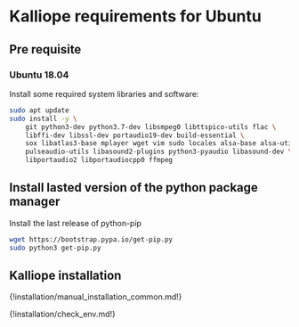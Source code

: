 # Kalliope requirements for Ubuntu

## Pre requisite

### Ubuntu 18.04

Install some required system libraries and software:

```bash
sudo apt update
sudo install -y \
    git python3-dev python3.7-dev libsmpeg0 libttspico-utils flac \
    libffi-dev libssl-dev portaudio19-dev build-essential \
    sox libatlas3-base mplayer wget vim sudo locales alsa-base alsa-utils \
    pulseaudio-utils libasound2-plugins python3-pyaudio libasound-dev \
    libportaudio2 libportaudiocpp0 ffmpeg 
```

## Install lasted version of the python package manager

Install the last release of python-pip
```bash
wget https://bootstrap.pypa.io/get-pip.py
sudo python3 get-pip.py
```

## Kalliope installation

{!installation/manual_installation_common.md!}

{!installation/check_env.md!}

